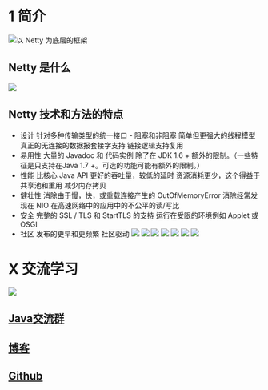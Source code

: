 # 1 简介
![以 Netty 为底层的框架](https://upload-images.jianshu.io/upload_images/4685968-6af03dbb058b8346.png?imageMogr2/auto-orient/strip%7CimageView2/2/w/1240)
## Netty 是什么
![](https://upload-images.jianshu.io/upload_images/4685968-1945957afed79b01.png?imageMogr2/auto-orient/strip%7CimageView2/2/w/1240)
## Netty 技术和方法的特点
- 设计
针对多种传输类型的统一接口 - 阻塞和非阻塞
简单但更强大的线程模型
真正的无连接的数据报套接字支持
链接逻辑支持复用
- 易用性
大量的 Javadoc 和 代码实例
除了在 JDK 1.6 + 额外的限制。（一些特征是只支持在Java 1.7 +。可选的功能可能有额外的限制。）
- 性能
比核心 Java API 更好的吞吐量，较低的延时
资源消耗更少，这个得益于共享池和重用
减少内存拷贝
- 健壮性
消除由于慢，快，或重载连接产生的 OutOfMemoryError
消除经常发现在 NIO 在高速网络中的应用中的不公平的读/写比
- 安全
完整的 SSL / TLS 和 StartTLS 的支持
运行在受限的环境例如 Applet 或 OSGI
- 社区
发布的更早和更频繁
社区驱动
![](https://upload-images.jianshu.io/upload_images/4685968-55fd9dc5dbe6fb9e.png?imageMogr2/auto-orient/strip%7CimageView2/2/w/1240)
![](https://upload-images.jianshu.io/upload_images/4685968-e4238aaf50f7de6f.png?imageMogr2/auto-orient/strip%7CimageView2/2/w/1240)
![](https://upload-images.jianshu.io/upload_images/4685968-a2681e4f2117ed7d.png?imageMogr2/auto-orient/strip%7CimageView2/2/w/1240)
![](https://upload-images.jianshu.io/upload_images/4685968-9c2378030c744f4c.png?imageMogr2/auto-orient/strip%7CimageView2/2/w/1240)
![](https://upload-images.jianshu.io/upload_images/4685968-447aad2184c81733.png?imageMogr2/auto-orient/strip%7CimageView2/2/w/1240)
![](https://upload-images.jianshu.io/upload_images/4685968-043d07602379c91d.png?imageMogr2/auto-orient/strip%7CimageView2/2/w/1240)
![](https://upload-images.jianshu.io/upload_images/4685968-04630176d02dbd90.png?imageMogr2/auto-orient/strip%7CimageView2/2/w/1240)

# X 交流学习
![](https://img-blog.csdnimg.cn/20190504005601174.jpg)

## [Java交流群](https://jq.qq.com/?_wv=1027&k=5UB4P1T)
## [博客](http://www.shishusheng.com)

## [Github](https://github.com/Wasabi1234)
